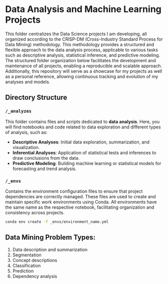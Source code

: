 # Data Analysis and Machine Learning Projects

This folder centralizes the Data Science projects I am developing, all organized according to the CRISP-DM (Cross-Industry Standard Process for Data Mining) methodology. This methodology provides a structured and flexible approach to the data analysis process, applicable to various tasks such as descriptive analysis, statistical inference, and predictive modeling. The structured folder organization below facilitates the development and maintenance of all projects, enabling a reproducible and scalable approach. Additionally, this repository will serve as a showcase for my projects as well as a personal reference, allowing continuous tracking and evolution of my analyses and models.

## Directory Structure

### `/_analyzes`
This folder contains files and scripts dedicated to **data analysis**. Here, you will find notebooks and code related to data exploration and different types of analysis, such as:

- **Descriptive Analyses**: Initial data exploration, summarization, and visualization.
- **Inferential Analyses**: Application of statistical tests and inferences to draw conclusions from the data.
- **Predictive Modeling**: Building machine learning or statistical models for forecasting and trend analysis.

### `/_envs`
Contains the environment configuration files to ensure that project dependencies are correctly managed. These files are used to create and maintain specific work environments using Conda. All environments have the same name as the respective notebook, facilitating organization and consistency across projects.

```bash
conda env create -f _envs/environment_name.yml
```

## Data Mining Problem Types:

1. Data description and summarization
2. Segmentation
3. Concept descriptions
4. Classification
5. Prediction
6. Dependency analysis